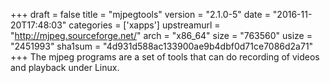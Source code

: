+++
draft = false
title = "mjpegtools"
version = "2.1.0-5"
date = "2016-11-20T17:48:03"
categories = ['xapps']
upstreamurl = "http://mjpeg.sourceforge.net/"
arch = "x86_64"
size = "763560"
usize = "2451993"
sha1sum = "4d931d588ac133900ae9b4dbf0d71ce7086d2a71"
+++
The mjpeg programs are a set of tools that can do recording of videos and playback under Linux.